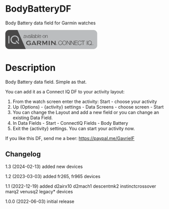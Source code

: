 # BodyBatteryDF
Body Battery data field for Garmin watches

<a href="https://apps.garmin.com/en-US/apps/7a946b75-69d8-4594-8efe-b68d6ef84cb0"><img src="images/available-connect-iq-badge.svg" height="60" alt="Download from Garmin Connect IQ"></a>

# Description

Body Battery data field. Simple as that.

You can add it as a Connect IQ DF to your activity layout:

1. From the watch screen enter the activity: Start - choose your activity
2. Up (Options) - {activity} settings - Data Screens - choose screen - Start
3. You can change the Layout and add a new field or you can change an existing Data Field.
4. In Data Fields - Start - ConnectIQ Fields - Body Battery
5. Exit the {activity} settings.
You can start your activity now.

If you like this DF, send me a beer: https://paypal.me/GavrielF

## Changelog

1.3 (2024-02-13) added new devices

1.2 (2023-03-03) added fr265, fr965 devices

1.1 (2022-12-19) added d2airx10 d2mach1 descentmk2 instinctcrossover marq2 venusq2 legacy* devices

1.0.0 (2022-06-03) initial release
